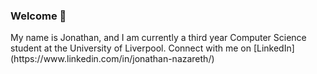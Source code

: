 ### Welcome 👋

<p>My name is Jonathan, and I am currently a third year Computer Science student at the University of Liverpool. Connect with me on [LinkedIn](https://www.linkedin.com/in/jonathan-nazareth/)</p>
